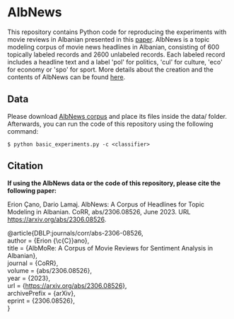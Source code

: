 # AlbNews

This repository contains Python code for reproducing the experiments with movie reviews in Albanian presented in this [paper](https://arxiv.org/abs/2306.08526). AlbNews is a topic modeling corpus of movie news headlines in Albanian, consisting of 600 topically labeled records and 2600 unlabeled records. Each labeled record includes a headline text and a label 'pol' for politics, 'cul' for culture, 'eco' for economy or 'spo' for sport. More details about the creation and the contents of AlbNews can be found [here](https://arxiv.org/abs/2306.08526).

## Data

Please download [AlbNews corpus](http://hdl.handle.net/11234/1-5411) and place its files inside the data/ folder. Afterwards, you can run the code of this repository using the following command: 

```
$ python basic_experiments.py -c <classifier>
```


## Citation

**If using the AlbNews data or the code of this repository, please cite the following paper:**

Erion Çano, Dario Lamaj. AlbNews: A Corpus of Headlines for Topic Modeling in Albanian. 
CoRR, abs/2306.08526, June 2023. URL https://arxiv.org/abs/2306.08526.

@article{DBLP:journals/corr/abs-2306-08526, \
author = {Erion {\c{C}}ano}, \
title = {AlbMoRe: A Corpus of Movie Reviews for Sentiment Analysis in Albanian}, \
journal = {CoRR}, \
volume = {abs/2306.08526}, \
year = {2023}, \
url = {https://arxiv.org/abs/2306.08526}, \
archivePrefix = {arXiv}, \
eprint = {2306.08526}, \
}